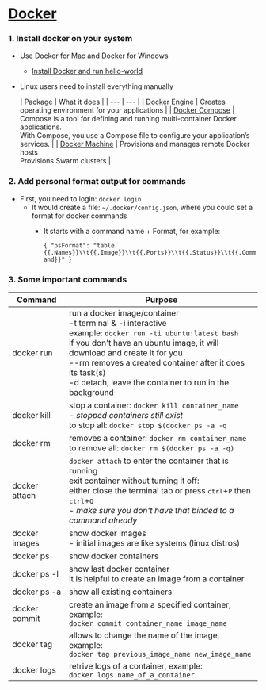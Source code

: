 # [Docker](https://www.docker.com/)

### 1. Install docker on your system
- Use Docker for Mac and Docker for Windows
  - [Install Docker and run hello-world](https://docs.docker.com/engine/getstarted/step_one/#step-1-get-docker)

- Linux users need to install everything manually

  | Package | What it does |
| --- | --- |
| [Docker Engine](https://docs.docker.com/engine/installation/) | Creates operating environment for your applications |
| [Docker Compose](https://docs.docker.com/compose/install/)    | Compose is a tool for defining and running multi-container Docker applications. <br> With Compose, you use a Compose file to configure your application’s services.  |
| [Docker Machine](https://docs.docker.com/machine/install-machine/) | Provisions and manages remote Docker hosts <br> Provisions Swarm clusters |

### 2. Add personal format output for commands
- First, you need to login: `docker login`
  - It would create a file: `~/.docker/config.json`, where you could set a format for docker commands
    - It starts with a command name + Format, for example:
    
      `{
  "psFormat": "table {{.Names}}\\t{{.Image}}\\t{{.Ports}}\\t{{.Status}}\\t{{.Command}}"
}`

### 3. Some important commands

|Command|Purpose|
|---------|---|
|docker run | run a docker image/container<br>-t terminal & -i interactive<br>example: `docker run -ti ubuntu:latest bash`<br>if you don't have an ubuntu image, it will download and create it for you<br>--rm removes a created container after it does its task(s)<br>-d detach, leave the container to run in the background|
|docker kill| stop a container: `docker kill container_name`<br>- _stopped containers still exist_<br>to stop all: `docker stop $(docker ps -a -q`|
|docker rm| removes a container: `docker rm container_name`<br>to remove all: `docker rm $(docker ps -a -q)`|
|docker attach |`docker attach` to enter the container that is running<br>exit container without turning it off:<br>either close the terminal tab or press <kbd>ctrl</kbd>+<kbd>P</kbd> then <kbd>ctrl</kbd>+<kbd>Q</kbd><br>- _make sure you don't have that binded to a command already_
|docker images| show docker images<br>- initial images are like systems (linux distros) |
|docker ps | show docker containers|
|docker ps -l| show last docker container<br>it is helpful to create an image from a container|
|docker ps -a| show all existing containers|
|docker commit| create an image from a specified container, example:<br>`docker commit container_name image_name`|
|docker tag| allows to change the name of the image, example:<br> `docker tag previous_image_name new_image_name`|
|docker logs| retrive logs of a container, example:<br>`docker logs name_of_a_container`|
